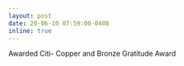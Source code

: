 ```yaml
---
layout: post
date: 20-06-10 07:59:00-0400
inline: true
---
```


Awarded Citi- Copper and Bronze Gratitude Award 



